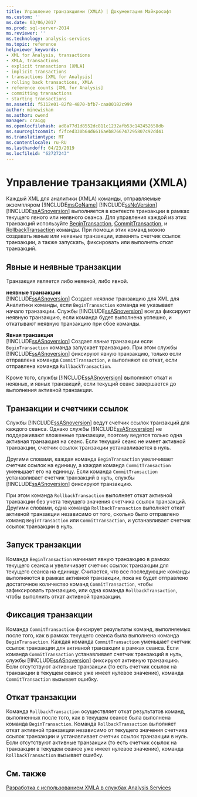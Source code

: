 ```yaml
---
title: Управление транзакциями (XMLA) | Документация Майкрософт
ms.custom: ''
ms.date: 03/06/2017
ms.prod: sql-server-2014
ms.reviewer: ''
ms.technology: analysis-services
ms.topic: reference
helpviewer_keywords:
- XML for Analysis, transactions
- XMLA, transactions
- explicit transactions [XMLA]
- implicit transactions
- transactions [XML for Analysis]
- rolling back transactions, XMLA
- reference counts [XML for Analysis]
- committing transactions
- starting transactions
ms.assetid: f5112e01-82f8-4870-bfb7-caa00182c999
author: minewiskan
ms.author: owend
manager: craigg
ms.openlocfilehash: ad8a77d1d8552dc811c1232afb53c142452658db
ms.sourcegitcommit: f7fced330b64d6616aeb8766747295807c92dd41
ms.translationtype: MT
ms.contentlocale: ru-RU
ms.lasthandoff: 04/23/2019
ms.locfileid: "62727243"
---
```

# <a name="managing-transactions-xmla"></a>Управление транзакциями (XMLA)
  Каждый XML для аналитики (XMLA) команды, отправляемые экземпляром [!INCLUDE[msCoName](../../includes/msconame-md.md)] [!INCLUDE[ssNoVersion](../../includes/ssnoversion-md.md)] [!INCLUDE[ssASnoversion](../../includes/ssasnoversion-md.md)] выполняется в контексте транзакции в рамках текущего явного или неявного сеанса. Для управления каждой из этих транзакций используйте [BeginTransaction](https://docs.microsoft.com/bi-reference/xmla/xml-elements-commands/begintransaction-element-xmla), [CommitTransaction](https://docs.microsoft.com/bi-reference/xmla/xml-elements-commands/committransaction-element-xmla), и [RollbackTransaction](https://docs.microsoft.com/bi-reference/xmla/xml-elements-commands/rollbacktransaction-element-xmla) команды. При помощи этих команд можно создавать явные или неявные транзакции, изменять счетчик ссылок транзакции, а также запускать, фиксировать или выполнять откат транзакций.  
  
## <a name="implicit-and-explicit-transactions"></a>Явные и неявные транзакции  
 Транзакция является либо неявной, либо явной.  
  
 **неявные транзакции**  
 [!INCLUDE[ssASnoversion](../../includes/ssasnoversion-md.md)] Создает *неявное* транзакцию для XML для Аналитики команды, если `BeginTransaction` команда не указывает начало транзакции. Службы [!INCLUDE[ssASnoversion](../../includes/ssasnoversion-md.md)] всегда фиксируют неявную транзакцию, если команда будет выполнена успешно, и откатывают неявную транзакцию при сбое команды.  
  
 **Явная транзакция**  
 [!INCLUDE[ssASnoversion](../../includes/ssasnoversion-md.md)] Создает *явные* транзакции если `BeginTransaction` команда запускает транзакцию. При этом службы [!INCLUDE[ssASnoversion](../../includes/ssasnoversion-md.md)] фиксируют явную транзакцию, только если отправлена команда `CommitTransaction`, и выполняют ее откат, если отправлена команда `RollbackTransaction`.  
  
 Кроме того, службы [!INCLUDE[ssASnoversion](../../includes/ssasnoversion-md.md)] выполняют откат и неявных, и явных транзакций, если текущий сеанс завершается до выполнения активной транзакции.  
  
## <a name="transactions-and-reference-counts"></a>Транзакции и счетчики ссылок  
 Службы [!INCLUDE[ssASnoversion](../../includes/ssasnoversion-md.md)] ведут счетчик ссылок транзакций для каждого сеанса. Однако службы [!INCLUDE[ssASnoversion](../../includes/ssasnoversion-md.md)] не поддерживают вложенные транзакции, поэтому ведется только одна активная транзакция на сеанс. Если текущий сеанс не имеет активной транзакции, счетчик ссылок транзакции устанавливается в нуль.  
  
 Другими словами, каждая команда `BeginTransaction` увеличивает счетчик ссылок на единицу, а каждая команда `CommitTransaction` уменьшает его на единицу. Если команда `CommitTransaction` устанавливает счетчик транзакций в нуль, службы [!INCLUDE[ssASnoversion](../../includes/ssasnoversion-md.md)] фиксируют транзакцию.  
  
 При этом команда `RollbackTransaction` выполняет откат активной транзакции без учета текущего значения счетчика ссылок транзакций. Другими словами, одна команда `RollbackTransaction` выполняет откат активной транзакции независимо от того, сколько было отправлено команд `BeginTransaction` или `CommitTransaction`, и устанавливает счетчик ссылок транзакции в нуль.  
  
## <a name="beginning-a-transaction"></a>Запуск транзакции  
 Команда `BeginTransaction` начинает явную транзакцию в рамках текущего сеанса и увеличивает счетчик ссылок транзакции для текущего сеанса на единицу. Считается, что все последующие команды выполняются в рамках активной транзакции, пока не будет отправлено достаточное количество команд `CommitTransaction`, чтобы зафиксировать транзакцию, или одна команда `RollbackTransaction`, чтобы выполнить откат активной транзакции.  
  
## <a name="committing-a-transaction"></a>Фиксация транзакции  
 Команда `CommitTransaction` фиксирует результаты команд, выполняемых после того, как в рамках текущего сеанса была выполнена команда `BeginTransaction`. Каждая команда `CommitTransaction` уменьшает счетчик ссылок транзакции для активной транзакции в рамках сеанса. Если команда `CommitTransaction` устанавливает счетчик транзакций в нуль, службы [!INCLUDE[ssASnoversion](../../includes/ssasnoversion-md.md)] фиксируют активную транзакцию. Если отсутствуют активные транзакции (то есть счетчик ссылок на транзакции в текущем сеансе уже имеет нулевое значение), команда `CommitTransaction` вызывает ошибку.  
  
## <a name="rolling-back-a-transaction"></a>Откат транзакции  
 Команда `RollbackTransaction` осуществляет откат результатов команд, выполненных после того, как в текущем сеансе была выполнена команда `BeginTransaction`. Команда `RollbackTransaction` выполняет откат активной транзакции независимо от текущего значения счетчика ссылок транзакции и устанавливает счетчик ссылок транзакции в нуль. Если отсутствуют активные транзакции (то есть счетчик ссылок на транзакции в текущем сеансе уже имеет нулевое значение), команда `RollbackTransaction` вызывает ошибку.  
  
## <a name="see-also"></a>См. также  
 [Разработка с использованием XMLA в службах Analysis Services](developing-with-xmla-in-analysis-services.md)  
  
  
